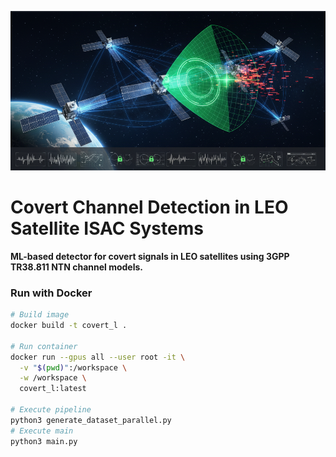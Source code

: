 ![Header](header.png)

# Covert Channel Detection in LEO Satellite ISAC Systems

**ML-based detector for covert signals in LEO satellites using 3GPP TR38.811 NTN channel models.**


### Run with Docker

```bash
# Build image
docker build -t covert_l .

# Run container
docker run --gpus all --user root -it \
  -v "$(pwd)":/workspace \
  -w /workspace \
  covert_l:latest

# Execute pipeline
python3 generate_dataset_parallel.py
# Execute main
python3 main.py
```

